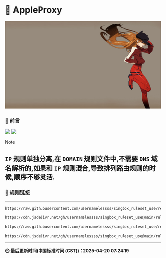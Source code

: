 
# 🧸 AppleProxy
![](https://raw.githubusercontent.com/usernamelessss/picture-bed/main/images/202504042256831.jpg)
### 📣 前言
![](https://shields.io/badge/-移除重复规则-ff69b4) ![](https://shields.io/badge/-IP&nbsp;规则单独存放不与&nbsp;DOMAIN&nbsp;等混合-green)
> [!NOTE]
**`IP` 规则单独分离,在 `DOMAIN` 规则文件中,不需要 `DNS` 域名解析的,如果和 `IP` 规则混合,导致排列路由规则的时候,顺序不够灵活.**
---

###  🔗 规则链接
---

```url
https://raw.githubusercontent.com/usernamelessss/singbox_ruleset_use/refs/heads/main/rule/AppleProxy/AppleProxy_No_IP.json
```

```url
https://cdn.jsdelivr.net/gh/usernamelessss/singbox_ruleset_use@main/rule/AppleProxy/AppleProxy_No_IP.json
```

```url
https://raw.githubusercontent.com/usernamelessss/singbox_ruleset_use/refs/heads/main/rule/AppleProxy/AppleProxy_No_IP.srs
```

```url
https://cdn.jsdelivr.net/gh/usernamelessss/singbox_ruleset_use@main/rule/AppleProxy/AppleProxy_No_IP.srs
```

---
**⏲️ 最后更新时间(中国标准时间 (CST))：2025-04-20 07:24:19**